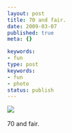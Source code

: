 ```yaml
---
layout: post
title: 70 and fair.
date: 2009-03-07
published: true
meta: {}

keywords:
- fun
type: post
keywords:
- fun
- photo
status: publish
---
```

![](http://media.eick.us/2011/05/4Lbi8pbnEkrxsu3mXxl0vI3Yo1_400.jpg)<br /><br />70 and fair.
